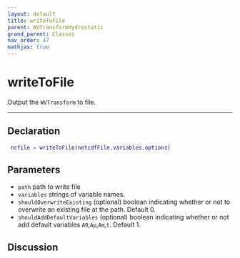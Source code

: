 ```yaml
---
layout: default
title: writeToFile
parent: WVTransformHydrostatic
grand_parent: Classes
nav_order: 47
mathjax: true
---
```


#  writeToFile

Output the `WVTransform` to file.


---

## Declaration
```matlab
 ncfile = writeToFile(netcdfFile,variables,options)
```
## Parameters
+ `path`  path to write file
+ `variables`  strings of variable names.
+ `shouldOverwriteExisting`  (optional) boolean indicating whether or not to overwrite an existing file at the path. Default 0.
+ `shouldAddDefaultVariables`  (optional) boolean indicating whether or not add default variables `A0`,`Ap`,`Am`,`t`. Default 1.

## Discussion

            
